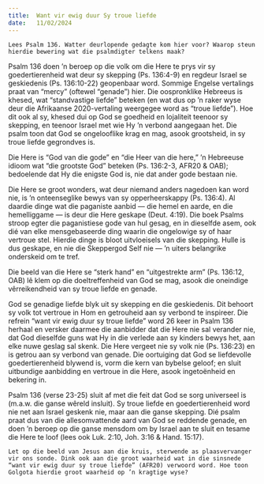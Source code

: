 ```yaml
---
title:  Want vir ewig duur Sy troue liefde
date:   11/02/2024
---
```


`Lees Psalm 136. Watter deurlopende gedagte kom hier voor? Waarop steun hierdie bewering wat die psalmdigter telkens maak?`

Psalm 136 doen ’n beroep op die volk om die Here te prys vir sy goedertierenheid wat deur sy skepping (Ps. 136:4-9) en regdeur Israel se geskiedenis (Ps. 136:10-22) geopenbaar word. Sommige Engelse vertalings praat van “mercy” (oftewel “genade”) hier. Die oospronklike Hebreeus is khesed, wat “standvastige liefde” beteken (en wat dus op ’n raker wyse deur die Afrikaanse 2020-vertaling weergegee word as “troue liefde”). Hoe dit ook al sy, khesed dui op God se goedheid en lojaliteit teenoor sy skepping, en teenoor Israel met wie Hy ’n verbond aangegaan het. Die psalm toon dat God se ongelooflike krag en mag, asook grootsheid, in sy troue liefde gegrondves is.

Die Here is “God van die gode” en “die Heer van die here,” ’n Hebreeuse idioom wat “die grootste God” beteken (Ps. 136:2-3, AFR20 & OAB); bedoelende dat Hy die enigste God is, nie dat ander gode bestaan nie.

Die Here se groot wonders, wat deur niemand anders nagedoen kan word nie, is ’n onteenseglike bewys van sy opperheerskappy (Ps. 136:4). Al daardie dinge wat die paganiste aanbid — die hemel en aarde, en die hemelliggame — is deur die Here geskape (Deut. 4:19). Die boek Psalms stroop egter die paganistiese gode van hul gesag, en in dieselfde asem, ook dié van elke mensgebaseerde ding waarin die ongelowige sy of haar vertroue stel. Hierdie dinge is bloot uitvloeisels van die skepping. Hulle is dus geskape, en nie die Skeppergod Self nie — ’n uiters belangrike onderskeid om te tref.

Die beeld van die Here se “sterk hand” en “uitgestrekte arm” (Ps. 136:12, OAB) lê klem op die doeltreffenheid van God se mag, asook die oneindige vêrreikendheid van sy troue liefde en genade.

God se genadige liefde blyk uit sy skepping en die geskiedenis. Dit behoort sy volk tot vertroue in Hom en getrouheid aan sy verbond te inspireer. Die refrein “want vir ewig duur sy troue liefde” word 26 keer in Psalm 136 herhaal en versker daarmee die aanbidder dat die Here nie sal verander nie, dat God dieselfde guns wat Hy in die verlede aan sy kinders bewys het, aan elke nuwe geslag sal skenk. Die Here vergeet nie sy volk nie (Ps. 136:23) en is getrou aan sy verbond van genade. Die oortuiging dat God se liefdevolle goedertierenheid blywend is, vorm die kern van bybelse geloof; en sluit uitbundige aanbidding en vertroue in die Here, asook ingetoënheid en bekering in.

Psalm 136 (verse 23-25) sluit af met die feit dat God se sorg universeel is (m.a.w. die ganse wêreld insluit). Sy troue liefde en goedertierenheid word nie net aan Israel geskenk nie, maar aan die ganse skepping. Dié psalm praat dus van die allesomvattende aard van God se reddende genade, en doen ’n beroep op die ganse mensdom om by Israel aan te sluit en tesame die Here te loof (lees ook Luk. 2:10, Joh. 3:16 & Hand. 15:17).

`Let op die beeld van Jesus aan die kruis, sterwende as plaasvervanger vir ons sonde. Dink ook aan die groot waarheid wat in die sinsnede “want vir ewig duur sy troue liefde” (AFR20) verwoord word. Hoe toon Golgota hierdie groot waarheid op ’n kragtige wyse?`